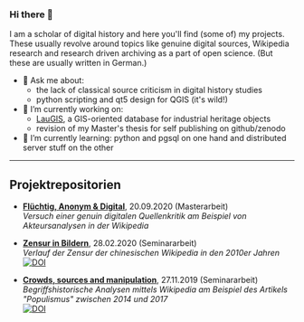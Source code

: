### Hi there 👋
I am a scholar of digital history and here you'll find (some of) my projects. These usually revolve around topics like genuine digital sources, Wikipedia research and research driven archiving as a part of open science. (But these are usually written in German.)

- 💬 Ask me about:
  - the lack of classical source criticism in digital history studies
  - python scripting and qt5 design for QGIS (it's wild!)
- 🔭 I’m currently working on:
  - [LauGIS](https://github.com/LausitzBergbaukultur/LauGIS), a GIS-oriented database for industrial heritage objects
  - revision of my Master's thesis for self publishing on github/zenodo
- 🌱 I’m currently learning: python and pgsql on one hand and distributed server stuff on the other

---

## Projektrepositorien

- [**Flüchtig, Anonym & Digital**](https://github.com/krugbuild/fluechtig-anonym-digital), 20.09.2020 (Masterarbeit)<br/>
  _Versuch einer genuin digitalen Quellenkritik am Beispiel von Akteursanalysen in der Wikipedia_

- [**Zensur in Bildern**](https://github.com/krugbuild/zensur-in-bildern), 28.02.2020 (Seminararbeit)<br/>
  _Verlauf der Zensur der chinesischen Wikipedia in den 2010er Jahren_<br/>
  [![DOI](https://zenodo.org/badge/233598495.svg)](https://zenodo.org/badge/latestdoi/233598495)
  
- [**Crowds, sources and manipulation**](https://github.com/krugbuild/zensur-in-bildern), 27.11.2019 (Seminararbeit)<br/>
  _Begriffshistorische Analysen mittels Wikipedia am Beispiel des Artikels "Populismus" zwischen 2014 und 2017_ <br/>
  [![DOI](https://zenodo.org/badge/191734445.svg)](https://zenodo.org/badge/latestdoi/191734445)


<!--
**krugbuild/krugbuild** is a ✨ _special_ ✨ repository because its `README.md` (this file) appears on your GitHub profile.

Here are some ideas to get you started:

- 🔭 I’m currently working on ...
- 🌱 I’m currently learning ...
- 👯 I’m looking to collaborate on ...
- 🤔 I’m looking for help with ...
- 💬 Ask me about ...
- 📫 How to reach me: ...
- 😄 Pronouns: ...
- ⚡ Fun fact: ...
-->
